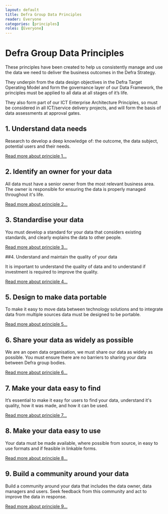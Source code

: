 ```yaml
---
layout: default
title: Defra Group Data Principles
reader: Everyone
categories: [principles]
roles: [Everyone]
---
```


# Defra Group Data Principles


These principles have been created to help us consistently manage and use the data we need to deliver the business outcomes in the Defra Strategy.

They underpin from the data design objectives in the Defra Target Operating Model and form the governance layer of our Data Framework, the principles must be applied to all data at all stages of it’s life.

They also form part of our ICT Enterprise Architecture Principles, so must be considered in all ICT/service delivery projects, and will form the basis of data assessments at approval gates.

## 1. Understand data needs

Research to develop a deep knowledge of: the outcome, the data subject, potential users and their needs.

[Read more about principle 1…](principle1)

## 2. Identify an owner for your data

All data must have a senior owner from the most relevant business area. The owner is responsible for ensuring the data is properly managed throughout it's life.

[Read more about principle 2…](principle2)

## 3. Standardise your data

You must develop a standard for your data that considers existing standards, and clearly explains the data to other people.

[Read more about principle 3…](principle3)

##4. Understand and maintain the quality of your data

It is important to understand the quality of data and to understand if investment is required to improve the quality.

[Read more about principle 4…](principle4)

## 5. Design to make data portable

To make it easy to move data between technology solutions and to integrate data from multiple sources data must be designed to be portable.

[Read more about principle 5…](principle5)

## 6. Share your data as widely as possible

We are an open data organisation, we must share our data as widely as possible. You must ensure there are no barriers to sharing your data between Defra group bodies.

[Read more about principle 6…](principle6)

## 7. Make your data easy to find

It’s essential to make it easy for users to find your data, understand it's quality, how it was made, and how it can be used.  

[Read more about principle 7…](principle7)

## 8. Make your data easy to use

Your data must be made available, where possible from source, in easy to use formats and if feasible in linkable forms.

[Read more about principle 8…](principle8)

## 9. Build a community around your data

Build a community around your data that includes the data owner, data managers and users. Seek feedback from this community and act to improve the data in response.

[Read more about principle 9…](principle9)
